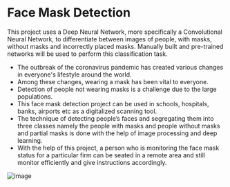 # Face Mask Detection

This project uses a Deep Neural Network, more specifically a Convolutional Neural Network, to differentiate between images of people, with masks, without masks and incorrectly placed masks. Manually built and pre-trained networks will be used to perform this classification task.

- The outbreak of the coronavirus pandemic has created various changes in everyone's lifestyle around the world.
- Among these changes, wearing a mask has been vital to everyone.
- Detection of people not wearing masks is a challenge due to the large populations.
- This face mask detection project can be used in schools, hospitals, banks, airports etc as a digitalized scanning tool.
- The technique of detecting people’s faces and segregating them into three classes namely the people with masks and people without masks and partial masks is done with the help of image processing and deep learning.
- With the help of this project, a person who is monitoring the face mask status for a particular firm can be seated in a remote area and still monitor efficiently and give instructions accordingly.

![image](https://github.com/ajxpr/face-mask-detection/assets/69353271/284274ce-b93e-4a71-ad39-1f8c86e503b9)

